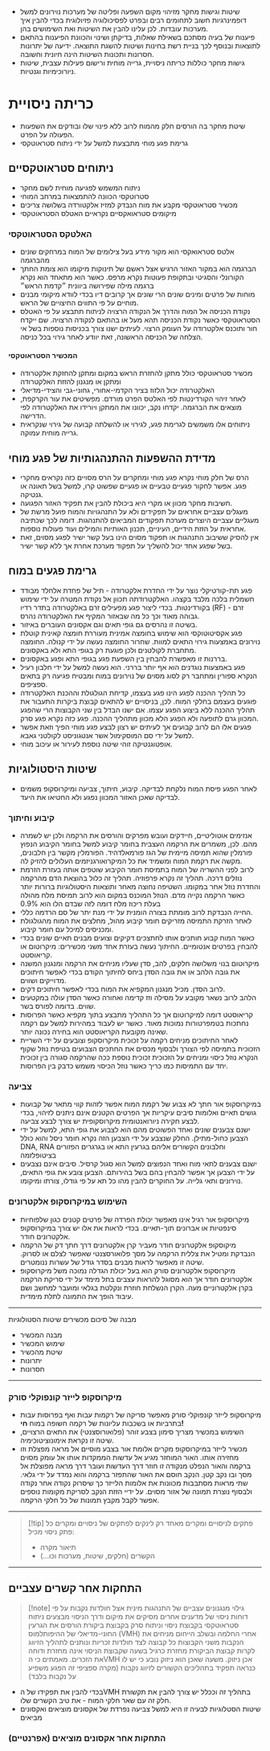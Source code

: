 - שיטות וגישות מחקר מזיהוי מקום השפעה ופליטה של מערכות נוירונים למשל דופמינרגיות חשוב לתחומים רבים ובפרט לפסיכולוגיה פזיולוגית בכדי להבין איך מערכות עובדות. לכן עלינו להבין את השיטות ואת השימושים בהן.
- פיענוח של בעיה מסתכם בשאילת שאלות, בדיקתן ושינוי והכוונת הפיענוח בהתאם לתוצאות ובנוסף לכך בניית רשת בחינות ושיטות להשגת התוצאה. ידיעה של יתרונות חסרונות ותכונות השיטות הינה חיונית וחשובה.
- גישות מחקר כוללות כריתה ניסויית, גרייה מוחית ורישום פעילות עצבית, שיטות ניורוכימיות וגנטיות.
# כריתה ניסויית
- שיטת מחקר בה הורסים חלק מהמוח לרוב ללא פינוי שלו ובודקים את השפעות הפעולה על הפרט.
- גרימת פגע מוחי מתבצעת למשל על ידי ניתוח סטראוטקסי
## ניתוחים סטראוטקסיים
- ניתוח המשמש לפגיעה מוחית לשם מחקר
- סטרוטקסי הכוונה להתמצאות במרחב המוחי
- מכשיר סטראוטקסי מקבע את מוח הנבדק למזיז אלקטורדה בשלושה צריכים
- מיקומים סטראואקסיים נקראיים האטלס הסטראוטקסי
### האלטקס הסטראוטקסי
- אלטס סטראואקסי הוא מקור מידע בעל צילומים של המוח במרחקים שונים מהברגמה
- הברגמה הוא במקור האזור הרגיש אצל ראשם של תינוקות מיקומו הוא צומת החתך הקורונלי והסגיטי ובתקופת פעוטות נקרא מרפס. כאשר הוא מתאחד הוא נקרא ברגמה מילה שפירושה ביוונית ״קדמת הראש״
- מוחות של פרטים ומינים שונים הרי שונים אך קרובים דיו בכדי לוודא מיקומי מבנים מוחיים על פי התווים החיצויים של הראש.
- נקודת הכניסה אל המוח והדרך אל הנקודה הרצויה לניתוח תתבצע על פי האטלס הסטראוטקסי כאשר נקודת הכניסה תהא מעל או בהתאם לנקודה הרצויה. שם ייקדח חור ותוכנס אלקטרודה על העומק הרצוי. לעיתים ישנו צורך בכניסות נוספות בשל אי הצלחה של הכניסה הראשונה, זאת יוודע לאחר גירוי בכל כניסה.
#### המכשיר הסטראוטקסי
- מכשיר סטראוטקסי כולל מתקן להחזרת הראש במקום ומתקן להחזקת אלקטרודה ומתקן או מנגנון להזזת האלקטרודה
- האלקטרודה יכול הלזוז בציר הקדמי-אחורי, גחוני-גבי והצידי-מדיאלי 
- לאחר זיהוי הקורדינטות לפי האלטס הפרט מורדם. מפשיטים את עור הקרקפת, מוצאים את הברגמה. יקדחו נקב, יכוונו את המתקן ויורידו את האלקטרודה לפי הדרישה.
- ניתוחים אלו משמשים לגרימת פגע, לגירוי או להשלתה קבועה של גירוי שנקראית גרייה מוחית עמוקה.
## מדידת ההשפעות ההתנהגותיות של פגע מוחי
- הרס של חלק מוחי נקרא פגע מוחי ומחקרים על הרס מסויים כזה נקראים מחקרי פגע. אפשר לחקור פגעיים טבעיים או פגעיים שפשוט קרו, למשל בשל תאונה או גנטיקה. 
- חשיבות מחקר מכוון או מקרי היא ביכולת להבין את תפקיד האזור הפגועה.
- מעגלים עצביים אחראים על תפקידים ולא על התנהגויות והמוח פועל מרשת של מעגליים עצביים היוצרים מערכת תפקודים המביאים להתנהגות. דומה לכך שכתיבה אחראית על הזזת הידיים, העיניים, תכנון האותיות והמילים ועוד פעולות נוספות.
- אין להסיק ששיבוב התנהגות או תפקוד מסוים הינו בעל קשר ישיר לפגע מסוים, זאת בשל שפגע אחד יכול להשליך על תפקוד מערכת אחרת אך ללא קשר ישיר.
## גרימת פגעים במוח
- פגע תת-קורטיקלי נוצר על ידי החדרת אלקטרודה - תיל של פחדת אלחלד מבודד חשמלית בלכה מלבד בקצהו. האלקטרודתה תכוון אל נקודת המטרה על ידי שימוש בקורדינטות. בכדי ליצור פגע מפעילים זרם באלקטרודה בתדר רדיו (RF) - זרם גבוהה מאוד וכך כל מה שבאזור המקיף את האלקטרודה נהרס.
- בשיטה זו נהרסים גם גופי תאים וגם אקסונים העוברים באיזור.
- פגע אקסיטוטוקסי הוא שימוש בחומצה אמינית מעוררת חומצה קאינית קוטלת נוירונים באמצעות גירוי התאים למוות. שחרור החומצה נעשה על ידי קנולה. החומצה מתחברת לקולטנים ולכן פוגעת רק בגופי התא ולא באקסונים.
- בררנות זו מאפשרת להבחין בין השפעת פגע בגופי התא ופגע באקסונים.
- פגע באמצעות נוגדנים הוא אף יותר בררני. הוא נעשה למשל על ידי חלבון רעיל הנקרא ספורין ומתחבר רק לסוג מסוים של נוירונים במוח ומבטיח פגיעה רק בתאים ספציפים.
- כל תהליך ההכנה לפגע הינו פגע בעצמו, קדיחת הגולגולת וההכנת האלקטרודה פוגעים בעצמם בחלקי המוח. לכן, בניסויים יש להתאים קבוצת ביקרות התעבור את תהליך ההכנה ללא ביצוע הפגע עצמו. אם ישנו הבדל בין שני הקבוצות הרי שהפגע המכוון גרם לתופעה ולא הפגע הלא מכוון מתהליך ההכנה. פגע כזה נקרא פגע סרק.
- פגעים אלו הם לרוב קבועים אך לעיתים יש רצון לבצע פגע מוחי הפיך וזאת אפשר למשל על ידי סם המוסקימול אשר אנטגוניסט לקולטני גאבא.
- אופטוגנטיקה זוהי שיטה נוספת לעירור או עיכוב מוחי.
## שיטות היסטולוגיות
- לאחר הפגע פיסת המוח נלקחת לבדיקה. קיבוע, חיתוך, צביעה ומיקרוסקופ משמים לבדיקה שאכן האזור המכוון נפגע ולא החטיאו את היעד.
### קיבוע וחיתוך
- אנזימים אוטוליטיים, חיידקים ועובש מפרקים והורסים את הרקמה ולכן יש לשמרה מהם. לכן, משמרים את הרקמה העצבית בחומר קיבוע למשל בחומר הקיבוע הנפוץ פורמלין שהוא תמיסה מיימית של הגז פורמאלדהיד. הפורמלין מקשר בין חלבונים, מקשה את רקמת המוח ומשמיד את כל המיקרואורגניזמים העלולים להזיק לה.
- לרוב לפני ההשריה של המוח בתמיסת חומר הקיבוע שוטפים אותה בעזרת הזרמת נוזלים דרכה. תהליך זה נקרא פרפוזיה. תהליך זה כלול בהוצאת הדם מהרקמה והחדרת נוזל אחר במקומו. השטיפה נחוצה מאחר ותוצאות היסטולוגיות ברורות יותר כאשר הרקמה נקייה מדם. הנוזל המוכנס במקום הוא לרוב תמיסת מלח מהולה בעלת ריכוז מלח דומה לזה שבדם הלו הוא 0.9%
- החייה הנבדקת לרוב מומתת בצורה הומנית על ידי מנת יתר של סם הרדמה כללי.
- לאחר הזרקת התמיסה מזריקים חומר קיבוע מהול, מחלצים את המוח מהגולגולת ומכניסים למיכל עם חומר קיבוע.
- כאשר המוח קבוע חותכים אותו לחתצכים דקיקים וצועים מבנים תאיים שונים בכדי להבחין בפרטים אנטומיים. החיתוך נעשה בעזרת אחד משני מכשירים: מיקרוטום או קריאוסטט.
- מיקרוטום בנוי משלושה חלקים, להב, סדן שעליו מניחים את הרקמה ומנגנון המשנה את גובה הלהב או את גובה הסדן ביחס לחיתוך הקודם בכדי לאפשר חיתוכים מדוייקים ושווים.
- לרוב הסדן. מכיל מנגנון המקפיא את המוח בכדי לאפשר חיתוכים דקים.
- הלהב לרוב נשאר מקובע על מסילה וזז קדימה ואחורה כאשר הסדן עולה במקטעים שווים. בדומה לפורס בשר.
- קריאוסטט דומה למיקרוטום אך כל התהליך מתבצע בתוך מקפיא כאשר הפרוסות נחתכות בטמפרטורות נמוכות מאוד. כאשר יש לעבוד במהירות למשל עם רקמה שאינה מקובעת הקריאוסטט הוא בחירה נכונה יותר.
- לאחר החיתוכים מניחים רקמה על זכוכית מיקרוסקופ וצובעים על ידי השריית הזכוכית בתמיסה לפי הצורך ולבסוף מכסים את החתכים הצבועים בטיפת נוזל שקוף הנקרא נוזל כיסוי ומניחים על הזכוכית זכוכית נוספת ככה שהרקמה סגורה בין זכוכית יחד עם התמיסות כמו כריך כאשר נוזל הכיסוי משמש כדבק בין הפרוסות.
### צביעה
- במיקרוסקופ אור חתך לא צבוע של רקמת המוח אפשר לזהות קווי מתאר של קבועות גושים תאיים ואלומות סיבים עיקריות אך הפרטים הקטנים אינם ניתנים לזיהוי, בכדי לבצע חקירה ניורואנטומית מיקרוסקופית יש צורך לבצע צביעה.
- ישנם צבענים שונים ואחד הפשוטים מהם הוא לצבוע את גופי התא, למשל על ידי הצבען כחול-מתילן. החלק שנצבע על ידי הצבען הזה נקרא חומר ניסל והוא כולל DNA, RNA וחלבונים הקשורים אליהם בגרעין התא או בגרגרים הפזורים בציטופלזמה
- ישנם צבענים לתאי מוח ואחד הנפוצים למשל הוא סגול קרסיל. סיבים אינם נצבעים על ידי הצבען אך אפשר להבחין בהם בשל בהירותם. הצבען צובע את גופי התאים, נוירונים ותאי גלייה. על החוקרים להבין מהו כל תא על פי גודלו, צורתו ומיקומו.
### השימוש במיקרוסקופ אלקטרונים
- מיקרוסקופ אור רגיל אינו מאפשר יכולת הפרדה של פרטים קטנים כגון שלפוחיות סינפטיות או אברונים תוך-תאיים. בכדי לראות את אלו יש צורך במיקרוסקופ אלקטרונים חודר.
- מיקוסקופ אלקטרונים חודר מעביר קרן אלקטרונים דרך חתך דק של הרקמה הנבדקת ומטיל את צללית הרקמה על מסך פלואורסצנטי שאפשר לצלם או לסרוק. שיטה זו מאפשר לראות מבנים בסדר גודל של עשרות ננומטרים.
- מיקרוסקופ אלקטרונים סורק הוא בעל יכולת הגדלה נמוכה משל מיקרוסקופ אלקטרונים חודר אך הוא מסוגל להראות עצבים בתל מימד על ידי סריקת הרקמה בקרן אלקטרוניים מעה. הקרן הנשלחת חוזרת ונקלטת בגלאי ומועבר למחשב ושם עיבוד הופך את התמונה לתלת מימדית.
---
מבנה של סיכום מכשירים שיטות הסטולוגיות
- מבנה המכשיר
- שימוש המכשיר
- שיטת מהכשיר
- יתרונות
- חסרונות
---
### מיקרוסקופ לייזר קונפוקלי סורק
- מיקרוסקופ לייזר קונפוקלי סורק מאפשר סריקה של רקמות עבות ואף בפרוסות עבות בתרביות או בשכבות עליונות של רקמה חשופה במוח **חי!**
- השימוש במכשיר מצריך סימון בצבע זוהר (פלואורוסצנטי) את התאים הרצויים, שיטה זו נקראת אימונוציטוכימיה.
- מכשיר לייזר במיקרוסקופ מקרים אלומת אור בצבע מוסיים אל מראה מפצלת וזו מחזירה אותו. האור המוחזר מגיע אל עדשות הממקדות אותו אל עומק מסוים ברקמה והאור הנפלט מנקודה זו חוזר דרך העדשות ועובר דרך מראה מפוצלת אל מסך ובו נקב קטן. הנקב חוסם את האור שהתפזר ברקמה והוא נמדד על ידי גלאי. שתי מראות מסתבבות מכוונות את אלומות הלייזר כך שיסרוק נקודה אחר נקודה ולבסוף נוצרת תמונה של אזור מסוים. על ידיי הזזת הנקב לסריקת מקומות נוספים אפשר לקבל מקבץ תמונות של כל חלקי הרקמה.
---
> [!tip] פתקים לניסויים ומקרים
> מאחד רק לינקים לפתקים של ניסויים ומקרים
> כל פתק ניסוי מכיל:
> - תיאור מקרה
> - הקשרים (חלקים, שיטות, מערכות וכו...)
---
## התחקות אחר קשרים עצביים
> [!note] גילוי מנגנונים עצביים של התנהגות מינית אצל חולדות נקבות
> על פי דוחות ניסוי של מדענים אחרים מסיקים את מיקום ודרך הניסוי
> מבצעים ניתוח סטראוטקסי בקבוצת ניסוי וניתוח סרק בקבוצת ביקורת
> הורסים את הגרעין החוני-מדיאלי של ההיפותלמוס (VMH)
> אחרי החלמה ובשלב הייחום מניחים את הנקבות משני הקבוצות כל קבוצה לצד חולדות זכריות ונותנים לתהליך הזיווג לקרות
> קבוצת הביקורת מחזרת כרגיל בשעה שקבוצת הניסוי אינה מחזרת ודוחה את הזכרים.
> מאמתים כי הVMH אכן ניזוק. משעה שאכן הוא ניזוק נובע כי יש לו כנראה תפקיד בתהליכים הקשורים לזיווג נקבות (מקרה ספציפי זה הפגע משפיע על נקבות בלבד)
- בכדי להבין את תפקידו של הVMH בתהליך זה וככלל יש צורך להבין את תקשורת חלק זה עם שאר חלקי המוח - את טיב הקשרים שלו.
- שיטות הסטלוגיות לבעיה זו היא למשל צביעה נפרדת של אקסונים מוציאים ואקסונים מביאים
### התחקות אחר אקסונים מוציאים (אפרנטיים)